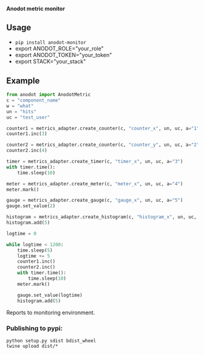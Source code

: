 #### Anodot metric monitor

## Usage
- `pip install anodot-monitor`
- export ANODOT_ROLE="your_role"
- export ANODOT_TOKEN="your_token"
- export STACK="your_stack"

## Example
```python
from anodot import AnodotMetric
c = "component_name"
w = "what"
un = "hits"
uc = "test_user"

counter1 = metrics_adapter.create_counter(c, "counter_x", un, uc, a="1")
counter1.inc(3)

counter2 = metrics_adapter.create_counter(c, "counter_y", un, uc, a="2")
counter2.inc(4)

timer = metrics_adapter.create_timer(c, "timer_x", un, uc, a="3")
with timer.time():
    time.sleep(10)

meter = metrics_adapter.create_meter(c, "meter_x", un, uc, a="4")
meter.mark()

gauge = metrics_adapter.create_gauge(c, "gauge_x", un, uc, a="5")
gauge.set_value(2)

histogram = metrics_adapter.create_histogram(c, "histogram_x", un, uc, a="6")
histogram.add(5)

logtime = 0

while logtime < 1200:
    time.sleep(5)
    logtime += 5
    counter1.inc()
    counter2.inc()
    with timer.time():
        time.sleep(10)
    meter.mark()

    gauge.set_value(logtime)
    histogram.add(5)
```

Reports to monitoring environment.


### Publishing to pypi:
```shell
python setup.py sdist bdist_wheel
twine upload dist/*
```
